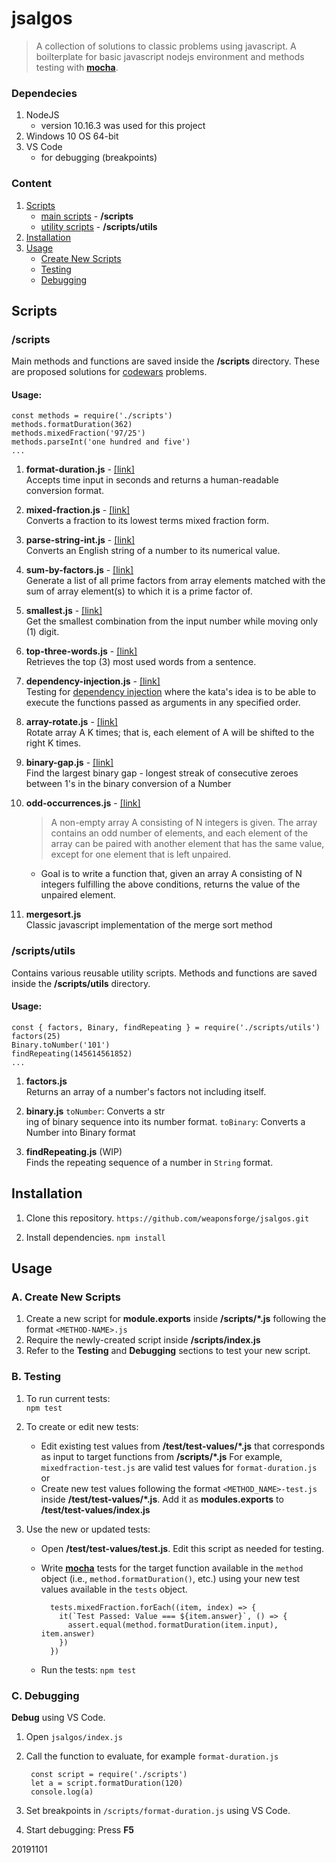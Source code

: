 # jsalgos

> A collection of solutions to classic problems using javascript.
> A boilterplate for basic javascript nodejs environment and methods testing with [**mocha**](https://mochajs.org/).


### Dependecies

1. NodeJS
	- version 10.16.3 was used for this project
2. Windows 10 OS 64-bit
3. VS Code
	- for debugging (breakpoints)

### Content

1. [Scripts](https://github.com/weaponsforge/jsalgos#scripts)
	- [main scripts](https://github.com/weaponsforge/jsalgos#scripts-1) - **/scripts**
	- [utility scripts](https://github.com/weaponsforge/jsalgos#scriptsutils) - **/scripts/utils**
2. [Installation](https://github.com/weaponsforge/jsalgos#installation)
3. [Usage](https://github.com/weaponsforge/jsalgos#usage)
	- [Create New Scripts](https://github.com/weaponsforge/jsalgos#a-create-new-scripts)
	- [Testing](https://github.com/weaponsforge/jsalgos#b-testing)
	- [Debugging](https://github.com/weaponsforge/jsalgos#c-debugging)



## Scripts

### /scripts

Main methods and functions are saved inside the **/scripts** directory. These are proposed solutions for [codewars](https://www.codewars.com/) problems.

#### Usage:

	const methods = require('./scripts')
	methods.formatDuration(362)
	methods.mixedFraction('97/25')
	methods.parseInt('one hundred and five')
	...

1. **format-duration.js** - [[link]](https://www.codewars.com/kata/52742f58faf5485cae000b9a)<br>
Accepts time input in seconds and returns a human-readable conversion format.

2. **mixed-fraction.js** - [[link]](https://www.codewars.com/kata/556b85b433fb5e899200003f)<br>
Converts a fraction to its lowest terms mixed fraction form.

3. **parse-string-int.js** - [[link]](https://www.codewars.com/kata/525c7c5ab6aecef16e0001a5)<br>
Converts an English string of a number to its numerical value.

4. **sum-by-factors.js** - [[link]](https://www.codewars.com/kata/54d496788776e49e6b00052f)<br>
Generate a list of all prime factors from array elements matched with the sum of array element(s) to which it is a prime factor of.

5. **smallest.js** - [[link]](https://www.codewars.com/kata/find-the-smallest/javascript)<br>
Get the smallest combination from the input number while moving only (1) digit.

6. **top-three-words.js** - [[link]](https://www.codewars.com/kata/51e056fe544cf36c410000fb)<br>
Retrieves the top (3) most used words from a sentence.

7. **dependency-injection.js** - [[link]](https://www.codewars.com/kata/dependency-injection/train/javascript)<br>
Testing for [dependency injection](https://medium.com/@maciekprzybylski/dependency-injection-in-javascript-74f8791ba7c8) where the kata's idea is to be able to execute the functions passed as arguments in any specified order.

6. **array-rotate.js** - [[link]](https://app.codility.com/programmers/lessons/2-arrays/cyclic_rotation/)<br>
Rotate array A K times; that is, each element of A will be shifted to the right K times.

7. **binary-gap.js** - [[link]](https://app.codility.com/programmers/lessons/1-iterations/binary_gap/)<br>
Find the largest binary gap - longest streak of consecutive zeroes between 1's in the binary conversion of a Number

8. **odd-occurrences.js** - [[link]](https://app.codility.com/programmers/lessons/2-arrays/odd_occurrences_in_array/)
   > A non-empty array A consisting of N integers is given. The array contains an odd number of elements, and each element of the array can be paired with another element that has the same value, except for one element that is left unpaired.
   - Goal is to write a function that, given an array A consisting of N integers fulfilling the above conditions, returns the value of the unpaired element.

9. **mergesort.js**<br>
Classic javascript implementation of the merge sort method

### /scripts/utils

Contains various reusable utility scripts. Methods and functions are saved inside the **/scripts/utils** directory.

#### Usage:


	const { factors, Binary, findRepeating } = require('./scripts/utils')
	factors(25)
	Binary.toNumber('101')
	findRepeating(145614561852)
	...


1. **factors.js**<br>
Returns an array of a number's factors not including itself.

2. **binary.js**
`toNumber`: Converts a str<br>ing of binary sequence into its number format.
`toBinary`: Converts a Number into Binary format

3. **findRepeating.js** (WIP)<br>
Finds the repeating sequence of a number in `String` format.


## Installation

1. Clone this repository.
`https://github.com/weaponsforge/jsalgos.git`

2. Install dependencies.
`npm install`



## Usage


### A. Create New Scripts

1. Create a new script for **module.exports** inside **/scripts/\*.js** following the format `<METHOD-NAME>.js`
2. Require the newly-created script inside **/scripts/index.js**
3. Refer to the **Testing** and **Debugging** sections to test your new script.



### B. Testing

1. To run current tests:<br>
`npm test`

2. To create or edit new tests:
	- Edit existing test values from **/test/test-values/\*.js** that corresponds as input to target functions from **/scripts/\*.js** For example, `mixedfraction-test.js` are valid test values for `format-duration.js` or
	- Create new test values following the format `<METHOD_NAME>-test.js` inside **/test/test-values/\*.js**. Add it as **modules.exports** to **/test/test-values/index.js**

3. Use the new or updated tests:
	- Open **/test/test-values/test.js**. Edit this script as needed for testing.
	- Write [**mocha**](https://mochajs.org/) tests for the target function available in the `method` object (i.e., `method.formatDuration()`, etc.) using your new test values available in the `tests` object.

			tests.mixedFraction.forEach((item, index) => {
			  it(`Test Passed: Value === ${item.answer}`, () => {
			    assert.equal(method.formatDuration(item.input), item.answer)
			  })
			})

	- Run the tests: `npm test`



### C. Debugging

**Debug** using VS Code.

1. Open `jsalgos/index.js`
2. Call the function to evaluate, for example `format-duration.js`

		const script = require('./scripts')
		let a = script.formatDuration(120)
		console.log(a)

3. Set breakpoints in `/scripts/format-duration.js` using VS Code.
4. Start debugging: Press **F5**

20191101